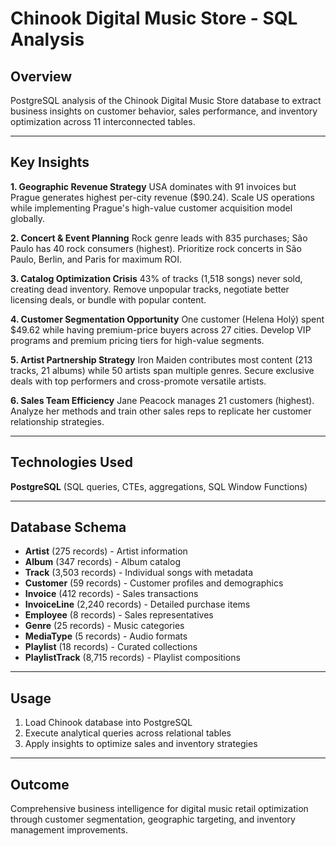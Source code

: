 # Chinook Digital Music Store - SQL Analysis  

## Overview 
PostgreSQL analysis of the Chinook Digital Music Store database to extract business insights on customer behavior, sales performance, and inventory optimization across 11 interconnected tables.

---

## Key Insights  
**1. Geographic Revenue Strategy**
USA dominates with 91 invoices but Prague generates highest per-city revenue ($90.24). Scale US operations while implementing Prague's high-value customer acquisition model globally.

**2. Concert & Event Planning**
Rock genre leads with 835 purchases; São Paulo has 40 rock consumers (highest). Prioritize rock concerts in São Paulo, Berlin, and Paris for maximum ROI.

**3. Catalog Optimization Crisis**
43% of tracks (1,518 songs) never sold, creating dead inventory. Remove unpopular tracks, negotiate better licensing deals, or bundle with popular content.

**4. Customer Segmentation Opportunity**
One customer (Helena Holý) spent $49.62 while having premium-price buyers across 27 cities. Develop VIP programs and premium pricing tiers for high-value segments.

**5. Artist Partnership Strategy**
Iron Maiden contributes most content (213 tracks, 21 albums) while 50 artists span multiple genres. Secure exclusive deals with top performers and cross-promote versatile artists.

**6. Sales Team Efficiency**
Jane Peacock manages 21 customers (highest). Analyze her methods and train other sales reps to replicate her customer relationship strategies.

---

## Technologies Used

**PostgreSQL** (SQL queries, CTEs, aggregations, SQL Window Functions)

---

## Database Schema
- **Artist** (275 records) - Artist information
- **Album** (347 records) - Album catalog
- **Track** (3,503 records) - Individual songs with metadata
- **Customer** (59 records) - Customer profiles and demographics
- **Invoice** (412 records) - Sales transactions
- **InvoiceLine** (2,240 records) - Detailed purchase items
- **Employee** (8 records) - Sales representatives
- **Genre** (25 records) - Music categories
- **MediaType** (5 records) - Audio formats
- **Playlist** (18 records) - Curated collections
- **PlaylistTrack** (8,715 records) - Playlist compositions

---

## Usage
1. Load Chinook database into PostgreSQL
2. Execute analytical queries across relational tables
3. Apply insights to optimize sales and inventory strategies

---

## Outcome
Comprehensive business intelligence for digital music retail optimization through customer segmentation, geographic targeting, and inventory management improvements.
